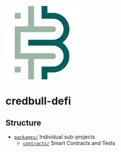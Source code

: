 <img src="credbull-logo.jpg"/>

# credbull-defi

## Structure
* [`packages/`](./packages) Individual sub-projects
   * [`contracts/`](./packages/contracts) Smart Contracts and Tests
   